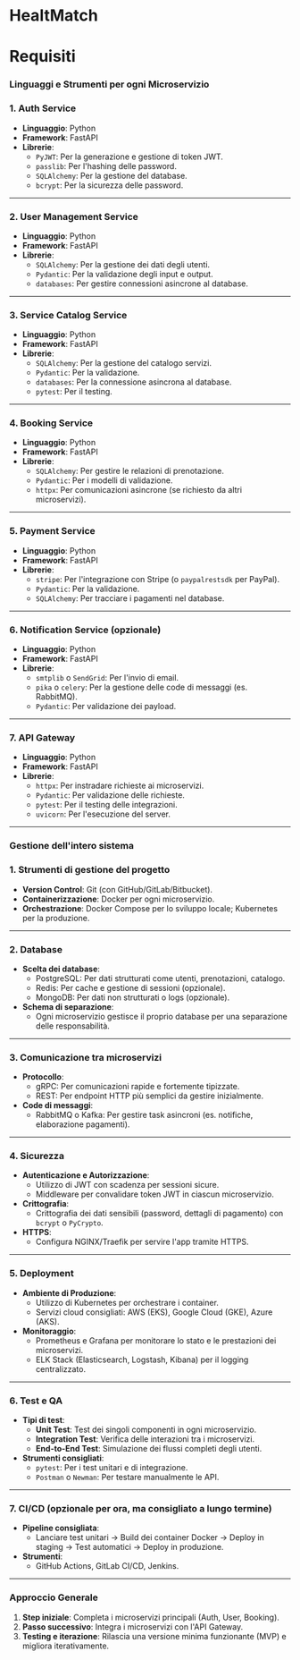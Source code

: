 # HealtMatch
# Requisiti

### **Linguaggi e Strumenti per ogni Microservizio**

### **1. Auth Service**

- **Linguaggio**: Python
- **Framework**: FastAPI
- **Librerie**:
    - `PyJWT`: Per la generazione e gestione di token JWT.
    - `passlib`: Per l'hashing delle password.
    - `SQLAlchemy`: Per la gestione del database.
    - `bcrypt`: Per la sicurezza delle password.

---

### **2. User Management Service**

- **Linguaggio**: Python
- **Framework**: FastAPI
- **Librerie**:
    - `SQLAlchemy`: Per la gestione dei dati degli utenti.
    - `Pydantic`: Per la validazione degli input e output.
    - `databases`: Per gestire connessioni asincrone al database.

---

### **3. Service Catalog Service**

- **Linguaggio**: Python
- **Framework**: FastAPI
- **Librerie**:
    - `SQLAlchemy`: Per la gestione del catalogo servizi.
    - `Pydantic`: Per la validazione.
    - `databases`: Per la connessione asincrona al database.
    - `pytest`: Per il testing.

---

### **4. Booking Service**

- **Linguaggio**: Python
- **Framework**: FastAPI
- **Librerie**:
    - `SQLAlchemy`: Per gestire le relazioni di prenotazione.
    - `Pydantic`: Per i modelli di validazione.
    - `httpx`: Per comunicazioni asincrone (se richiesto da altri microservizi).

---

### **5. Payment Service**

- **Linguaggio**: Python
- **Framework**: FastAPI
- **Librerie**:
    - `stripe`: Per l'integrazione con Stripe (o `paypalrestsdk` per PayPal).
    - `Pydantic`: Per la validazione.
    - `SQLAlchemy`: Per tracciare i pagamenti nel database.

---

### **6. Notification Service (opzionale)**

- **Linguaggio**: Python
- **Framework**: FastAPI
- **Librerie**:
    - `smtplib` o `SendGrid`: Per l'invio di email.
    - `pika` o `celery`: Per la gestione delle code di messaggi (es. RabbitMQ).
    - `Pydantic`: Per validazione dei payload.

---

### **7. API Gateway**

- **Linguaggio**: Python
- **Framework**: FastAPI
- **Librerie**:
    - `httpx`: Per instradare richieste ai microservizi.
    - `Pydantic`: Per validazione delle richieste.
    - `pytest`: Per il testing delle integrazioni.
    - `uvicorn`: Per l'esecuzione del server.

---

### **Gestione dell'intero sistema**

### **1. Strumenti di gestione del progetto**

- **Version Control**: Git (con GitHub/GitLab/Bitbucket).
- **Containerizzazione**: Docker per ogni microservizio.
- **Orchestrazione**: Docker Compose per lo sviluppo locale; Kubernetes per la produzione.

---

### **2. Database**

- **Scelta dei database**:
    - PostgreSQL: Per dati strutturati come utenti, prenotazioni, catalogo.
    - Redis: Per cache e gestione di sessioni (opzionale).
    - MongoDB: Per dati non strutturati o logs (opzionale).
- **Schema di separazione**:
    - Ogni microservizio gestisce il proprio database per una separazione delle responsabilità.

---

### **3. Comunicazione tra microservizi**

- **Protocollo**:
    - gRPC: Per comunicazioni rapide e fortemente tipizzate.
    - REST: Per endpoint HTTP più semplici da gestire inizialmente.
- **Code di messaggi**:
    - RabbitMQ o Kafka: Per gestire task asincroni (es. notifiche, elaborazione pagamenti).

---

### **4. Sicurezza**

- **Autenticazione e Autorizzazione**:
    - Utilizzo di JWT con scadenza per sessioni sicure.
    - Middleware per convalidare token JWT in ciascun microservizio.
- **Crittografia**:
    - Crittografia dei dati sensibili (password, dettagli di pagamento) con `bcrypt` o `PyCrypto`.
- **HTTPS**:
    - Configura NGINX/Traefik per servire l'app tramite HTTPS.

---

### **5. Deployment**

- **Ambiente di Produzione**:
    - Utilizzo di Kubernetes per orchestrare i container.
    - Servizi cloud consigliati: AWS (EKS), Google Cloud (GKE), Azure (AKS).
- **Monitoraggio**:
    - Prometheus e Grafana per monitorare lo stato e le prestazioni dei microservizi.
    - ELK Stack (Elasticsearch, Logstash, Kibana) per il logging centralizzato.

---

### **6. Test e QA**

- **Tipi di test**:
    - **Unit Test**: Test dei singoli componenti in ogni microservizio.
    - **Integration Test**: Verifica delle interazioni tra i microservizi.
    - **End-to-End Test**: Simulazione dei flussi completi degli utenti.
- **Strumenti consigliati**:
    - `pytest`: Per i test unitari e di integrazione.
    - `Postman` o `Newman`: Per testare manualmente le API.

---

### **7. CI/CD (opzionale per ora, ma consigliato a lungo termine)**

- **Pipeline consigliata**:
    - Lanciare test unitari -> Build dei container Docker -> Deploy in staging -> Test automatici -> Deploy in produzione.
- **Strumenti**:
    - GitHub Actions, GitLab CI/CD, Jenkins.

---

### **Approccio Generale**

1. **Step iniziale**: Completa i microservizi principali (Auth, User, Booking).
2. **Passo successivo**: Integra i microservizi con l'API Gateway.
3. **Testing e iterazione**: Rilascia una versione minima funzionante (MVP) e migliora iterativamente.